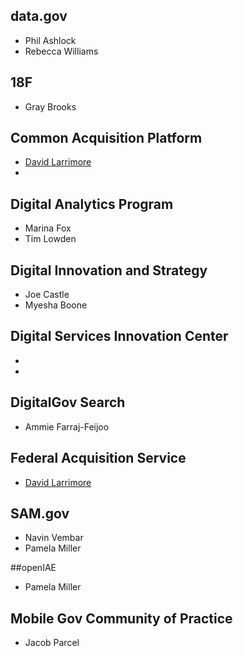 
## data.gov 
* Phil Ashlock
* Rebecca Williams


## 18F 
* Gray Brooks


## Common Acquisition Platform
* [David Larrimore](https://github.com/davidlarrimore)
* 

## Digital Analytics Program 
* Marina Fox
* Tim Lowden

## Digital Innovation and Strategy
* Joe Castle
* Myesha Boone


## Digital Services Innovation Center
* 
* 

## DigitalGov Search
* Ammie Farraj-Feijoo

## Federal Acquisition Service 
* [David Larrimore](https://github.com/davidlarrimore)

## SAM.gov 
* Navin Vembar 
* Pamela Miller

##openIAE
* Pamela Miller

## Mobile Gov Community of Practice
* Jacob Parcel 


